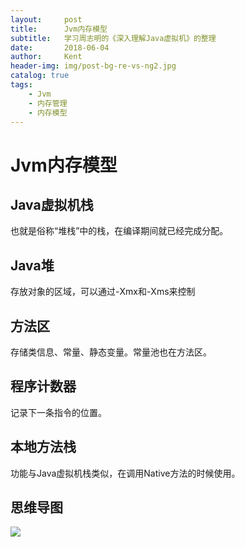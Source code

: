 ```yaml
---
layout:     post
title:      Jvm内存模型
subtitle:   学习周志明的《深入理解Java虚拟机》的整理
date:       2018-06-04
author:     Kent
header-img: img/post-bg-re-vs-ng2.jpg
catalog: true
tags:
    - Jvm
    - 内存管理
    - 内存模型
---
```


# Jvm内存模型

## Java虚拟机栈

也就是俗称“堆栈”中的栈，在编译期间就已经完成分配。

## Java堆

存放对象的区域，可以通过-Xmx和-Xms来控制

## 方法区

存储类信息、常量、静态变量。常量池也在方法区。

## 程序计数器

记录下一条指令的位置。

## 本地方法栈

功能与Java虚拟机栈类似，在调用Native方法的时候使用。

## 思维导图

![](https://i.loli.net/2018/12/09/5c0d1b6768d46.png)